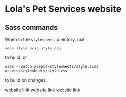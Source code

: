 # Lola's Pet Services website

## Sass commands
When in the `stylesheets` directory, use
```
sass style.scss style.css
```
to build, or 
```
sass --watch assets/stylesheets/style.scss assets/stylesheets/style.css
```
to build on changes.

[website link](https://github.com/RebeccaHough/lolas-petservices/tree/master/src/index.html)
[website link](src/index.html)
[website link](../blob/master/src/index.html)
